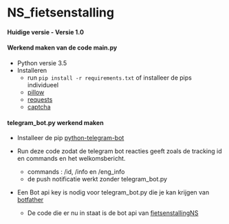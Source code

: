 # NS_fietsenstalling

#### Huidige versie - Versie 1.0

#### Werkend maken van de code main.py

* Python versie 3.5
* Installeren
    * run `pip install -r requirements.txt`
      of installeer de pips individueel
    * [pillow](https://pypi.python.org/pypi/pillow)
    * [requests](https://pypi.python.org/pypi/requests)
    * [captcha](https://pypi.python.org/pypi/captcha)

#### telegram_bot.py werkend maken
* Installeer de pip [python-telegram-bot](https://pypi.python.org/pypi/python-telegram-bot)
* Run deze code zodat de telegram bot reacties geeft zoals de tracking id en commands en het welkomsbericht.
    * commands : /id, /info en /eng_info
    * de push notificatie werkt zonder telegram_bot.py


* Een Bot api key is nodig voor telegram_bot.py die je kan krijgen van [botfather](https://telegram.me/botfather)
    * De code die er nu in staat is de bot api van [fietsenstallingNS](https://web.telegram.org/#/im?p=@FietsenstallingNS_bot)

